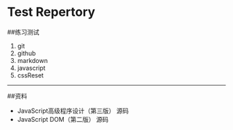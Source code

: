 # Test Repertory

##练习测试
1. git
2. github
3. markdown
4. javascript
5. cssReset

-------------------
##资料
- JavaScript高级程序设计（第三版） 源码
- JavaScript DOM（第二版） 源码
